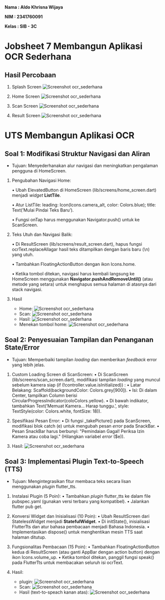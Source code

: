**Nama  : Aldo Khrisna Wijaya**

**NIM   : 2341760091**

**Kelas : SIB - 3C**

# Jobsheet 7 Membangun Aplikasi OCR Sederhana

## Hasil Percobaan

1. Splash Screen
![Screenshot ocr_sederhana](images/00.png)

1. Home Screen
![Screenshot ocr_sederhana](images/01.png)

1. Scan Screen
![Screenshot ocr_sederhana](images/02.png)

1. Result Screen
![Screenshot ocr_sederhana](images/03.png)

# UTS Membangun Aplikasi OCR

## Soal 1: Modifikasi Struktur Navigasi dan Aliran

- Tujuan: Menyederhanakan alur navigasi dan meningkatkan pengalaman pengguna di HomeScreen.
1. Pengubahan Navigasi Home:

    • Ubah ElevatedButton di HomeScreen (lib/screens/home_screen.dart) menjadi *widget* **ListTile**.
    
    • Atur ListTile: leading: Icon(Icons.camera_alt, color: Colors.blue);
    title: Text(’Mulai Pindai Teks Baru’).

    • Fungsi onTap harus menggunakan Navigator.push() untuk ke ScanScreen.

2. Teks Utuh dan Navigasi Balik:
    
    • Di ResultScreen (lib/screens/result_screen.dart), hapus fungsi ocrText.replaceAllagar hasil teks ditampilkan dengan baris baru (\n) yang utuh.
    
    • Tambahkan FloatingActionButton dengan ikon Icons.home.
    
    • Ketika tombol ditekan, navigasi harus kembali langsung ke HomeScreen menggunakan **Navigator.pushAndRemoveUntil()** (atau metode yang setara) untuk menghapus semua halaman di atasnya dari stack navigasi.

3. Hasil
    - Home:
![Screenshot ocr_sederhana](images/1.1.png)
    - Scan:
![Screenshot ocr_sederhana](images/1.2.1.png)
    - Hasil:
![Screenshot ocr_sederhana](images/1.2.2.png)
    - Menekan tombol home:
![Screenshot ocr_sederhana](images/1.1.png)

## Soal 2: Penyesuaian Tampilan dan Penanganan State/Error

- Tujuan: Memperbaiki tampilan *loading* dan memberikan *feedback* error yang lebih jelas.

1. Custom Loading Screen di ScanScreen:
    • Di ScanScreen (lib/screens/scan_screen.dart), modifikasi tampilan *loading* yang muncul sebelum kamera siap (if (!controller.value.isInitialized)) :
    • Latar Belakang: Scaffold(backgroundColor: Colors.grey[900]).
    • Isi: Di dalam Center, tampilkan Column berisi CircularProgressIndicator(coloColors.yellow).
    • Di bawah indikator, tambahkan Text(’Memuat Kamera... Harap tunggu.’, style: TextStyle(color: Colors.white, fontSize: 18)).

2. Spesifikasi Pesan Error:
    • Di fungsi _takePicture() pada ScanScreen, modifikasi blok catch (e) untuk mengubah pesan *error* pada SnackBar.
    • Pesan SnackBar harus berbunyi: "Pemindaian Gagal! Periksa Izin Kamera atau coba lagi." (Hilangkan variabel *error* ($e)).

3. Hasil:
![Screenshot ocr_sederhana](images/2.png)

## Soal 3: Implementasi Plugin Text-to-Speech (TTS)

- Tujuan: Mengintegrasikan fitur membaca teks secara lisan menggunakan *plugin* flutter_tts.

1. Instalasi Plugin (5 Poin):
    • Tambahkan *plugin* flutter_tts ke dalam file pubspec.yaml (gunakan versi terbaru yang kompatibel).
    • Jalankan flutter pub get.

2. Konversi Widget dan Inisialisasi (10 Poin):
    • Ubah ResultScreen dari StatelessWidget menjadi **StatefulWidget**.
    • Di initState(), inisialisasi FlutterTts dan atur bahasa pembacaan menjadi Bahasa Indonesia.
    • Implementasikan dispose() untuk menghentikan mesin TTS saat halaman ditutup.

3. Fungsionalitas Pembacaan (15 Poin):
    • Tambahkan FloatingActionButton kedua di ResultScreen (atau ganti AppBar dengan action button) dengan ikon Icons.volume_up.
    • Ketika tombol ditekan, panggil fungsi speak() pada FlutterTts untuk membacakan seluruh isi ocrText.

4. Hasil:
    - plugin:
![Screenshot ocr_sederhana](images/3.1.png)
    - Scan:
![Screenshot ocr_sederhana](images/3.2.1.png)
    - Hasil (text-to-speach kanan atas):
![Screenshot ocr_sederhana](images/3.2.2.png)
